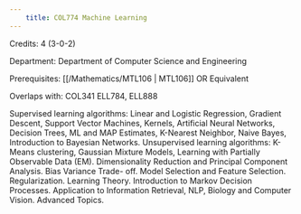 ```yaml
---
    title: COL774 Machine Learning
---
```

Credits: 4 (3-0-2)

Department: Department of Computer Science and Engineering

Prerequisites: [[/Mathematics/MTL106 | MTL106]] OR Equivalent

Overlaps with: COL341 ELL784, ELL888

Supervised learning algorithms: Linear and Logistic Regression, Gradient Descent, Support Vector Machines, Kernels, Artificial Neural Networks, Decision Trees, ML and MAP Estimates, K-Nearest Neighbor, Naive Bayes, Introduction to Bayesian Networks. Unsupervised learning algorithms: K-Means clustering, Gaussian Mixture Models, Learning with Partially Observable Data (EM). Dimensionality Reduction and Principal Component Analysis. Bias Variance Trade- off. Model Selection and Feature Selection. Regularization. Learning Theory. Introduction to Markov Decision Processes. Application to Information Retrieval, NLP, Biology and Computer Vision. Advanced Topics.